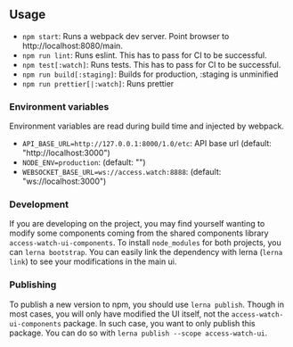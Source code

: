 ## Usage

* `npm start`: Runs a webpack dev server. Point browser to
  http://localhost:8080/main.
* `npm run lint`: Runs eslint. This has to pass for CI to be successful.
* `npm test[:watch]`: Runs tests. This has to pass for CI to be successful.
* `npm run build[:staging]`: Builds for production, :staging is unminified
* `npm run prettier[|:watch]`: Runs prettier

### Environment variables

Environment variables are read during build time and injected by webpack.

* `API_BASE_URL=http://127.0.0.1:8000/1.0/etc`: API base url (default: "http://localhost:3000")
* `NODE_ENV=production`: (default: "")
* `WEBSOCKET_BASE_URL=ws://access.watch:8888`: (default: "ws://localhost:3000")

### Development

If you are developing on the project, you may find yourself wanting to modify
some components coming from the shared components library `access-watch-ui-components`.
To install `node_modules` for both projects, you can `lerna bootstrap`.
You can easily link the dependency with lerna (`lerna link`) to see your modifications in the main ui.

### Publishing

To publish a new version to npm, you should use `lerna publish`.
Though in most cases, you will only have modified the UI itself, not the `access-watch-ui-components` package.
In such case, you want to only publish this package.
You can do so with `lerna publish --scope access-watch-ui`.
